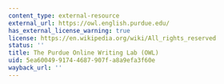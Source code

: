 ```yaml
---
content_type: external-resource
external_url: https://owl.english.purdue.edu/
has_external_license_warning: true
license: https://en.wikipedia.org/wiki/All_rights_reserved
status: ''
title: The Purdue Online Writing Lab (OWL)
uid: 5ea60049-9174-4687-907f-a8a9efa3f60e
wayback_url: ''
---
```

